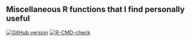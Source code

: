 ## Miscellaneous R functions that I find personally useful

<!-- badges: start -->
[![GitHub version](https://img.shields.io/static/v1?label=GitHub&message=2.14.0&color=blue&logo=github)](https://github.com/pbreheny/breheny)
[![R-CMD-check](https://github.com/pbreheny/breheny/workflows/R-CMD-check/badge.svg)](https://github.com/pbreheny/breheny/actions)
<!-- badges: end -->
